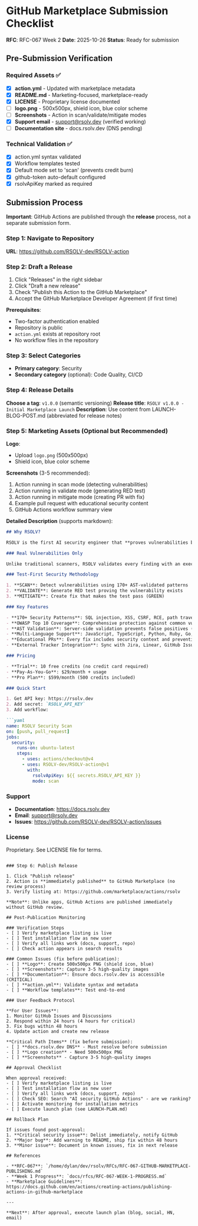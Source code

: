 # GitHub Marketplace Submission Checklist

**RFC**: RFC-067 Week 2
**Date**: 2025-10-26
**Status**: Ready for submission

## Pre-Submission Verification

### Required Assets ✅
- [x] **action.yml** - Updated with marketplace metadata
- [x] **README.md** - Marketing-focused, marketplace-ready
- [x] **LICENSE** - Proprietary license documented
- [ ] **logo.png** - 500x500px, shield icon, blue color scheme
- [ ] **Screenshots** - Action in scan/validate/mitigate modes
- [x] **Support email** - support@rsolv.dev (verified working)
- [ ] **Documentation site** - docs.rsolv.dev (DNS pending)

### Technical Validation ✅
- [x] action.yml syntax validated
- [x] Workflow templates tested
- [x] Default mode set to 'scan' (prevents credit burn)
- [x] github-token auto-default configured
- [x] rsolvApiKey marked as required

## Submission Process

**Important**: GitHub Actions are published through the **release** process, not a separate submission form.

### Step 1: Navigate to Repository
**URL**: https://github.com/RSOLV-dev/RSOLV-action

### Step 2: Draft a Release
1. Click "Releases" in the right sidebar
2. Click "Draft a new release"
3. Check "Publish this Action to the GitHub Marketplace"
4. Accept the GitHub Marketplace Developer Agreement (if first time)

**Prerequisites**:
- Two-factor authentication enabled
- Repository is public
- `action.yml` exists at repository root
- No workflow files in the repository

### Step 3: Select Categories
- **Primary category**: Security
- **Secondary category** (optional): Code Quality, CI/CD

### Step 4: Release Details

**Choose a tag**: `v1.0.0` (semantic versioning)
**Release title**: `RSOLV v1.0.0 - Initial Marketplace Launch`
**Description**: Use content from LAUNCH-BLOG-POST.md (abbreviated for release notes)

### Step 5: Marketing Assets (Optional but Recommended)

**Logo**:
- Upload `logo.png` (500x500px)
- Shield icon, blue color scheme

**Screenshots** (3-5 recommended):
1. Action running in scan mode (detecting vulnerabilities)
2. Action running in validate mode (generating RED test)
3. Action running in mitigate mode (creating PR with fix)
4. Example pull request with educational security content
5. GitHub Actions workflow summary view

**Detailed Description** (supports markdown):
```markdown
## Why RSOLV?

RSOLV is the first AI security engineer that **proves vulnerabilities before fixing them** using executable test cases. No more false positives. No more wasted time reviewing AI-generated patches that don't address real issues.

### Real Vulnerabilities Only

Unlike traditional scanners, RSOLV validates every finding with an executable RED test before proposing a fix. If it can't demonstrate the vulnerability in a test, it doesn't report it.

### Test-First Security Methodology

1. **SCAN**: Detect vulnerabilities using 170+ AST-validated patterns
2. **VALIDATE**: Generate RED test proving the vulnerability exists
3. **MITIGATE**: Create fix that makes the test pass (GREEN)

### Key Features

- **170+ Security Patterns**: SQL injection, XSS, CSRF, RCE, path traversal, and more
- **OWASP Top 10 Coverage**: Comprehensive protection against common vulnerabilities
- **AST Validation**: Server-side validation prevents false positives (500/hour rate limit)
- **Multi-Language Support**: JavaScript, TypeScript, Python, Ruby, Go, Java
- **Educational PRs**: Every fix includes security context and prevention tips
- **External Tracker Integration**: Sync with Jira, Linear, GitHub Issues

### Pricing

- **Trial**: 10 free credits (no credit card required)
- **Pay-As-You-Go**: $29/month + usage
- **Pro Plan**: $599/month (500 credits included)

### Quick Start

1. Get API key: https://rsolv.dev
2. Add secret: `RSOLV_API_KEY`
3. Add workflow:

```yaml
name: RSOLV Security Scan
on: [push, pull_request]
jobs:
  security:
    runs-on: ubuntu-latest
    steps:
      - uses: actions/checkout@v4
      - uses: RSOLV-dev/RSOLV-action@v1
        with:
          rsolvApiKey: ${{ secrets.RSOLV_API_KEY }}
          mode: scan
```

### Support

- **Documentation**: https://docs.rsolv.dev
- **Email**: support@rsolv.dev
- **Issues**: https://github.com/RSOLV-dev/RSOLV-action/issues

### License

Proprietary. See LICENSE file for terms.
```

### Step 6: Publish Release

1. Click "Publish release"
2. Action is **immediately published** to GitHub Marketplace (no review process)
3. Verify listing at: https://github.com/marketplace/actions/rsolv

**Note**: Unlike apps, GitHub Actions are published immediately without GitHub review.

## Post-Publication Monitoring

### Verification Steps
- [ ] Verify marketplace listing is live
- [ ] Test installation flow as new user
- [ ] Verify all links work (docs, support, repo)
- [ ] Check action appears in search results

### Common Issues (fix before publication):
- [ ] **Logo**: Create 500x500px PNG (shield icon, blue)
- [ ] **Screenshots**: Capture 3-5 high-quality images
- [ ] **Documentation**: Ensure docs.rsolv.dev is accessible (CRITICAL)
- [ ] **action.yml**: Validate syntax and metadata
- [ ] **Workflow templates**: Test end-to-end

### User Feedback Protocol

**For User Issues**:
1. Monitor GitHub Issues and Discussions
2. Respond within 24 hours (4 hours for critical)
3. Fix bugs within 48 hours
4. Update action and create new release

**Critical Path Items** (fix before submission):
- [ ] **docs.rsolv.dev DNS** - Must resolve before submission
- [ ] **Logo creation** - Need 500x500px PNG
- [ ] **Screenshots** - Capture 3-5 high-quality images

## Approval Checklist

When approval received:
- [ ] Verify marketplace listing is live
- [ ] Test installation flow as new user
- [ ] Verify all links work (docs, support, repo)
- [ ] Check SEO: Search "AI security GitHub Actions" - are we ranking?
- [ ] Activate monitoring for installation metrics
- [ ] Execute launch plan (see LAUNCH-PLAN.md)

## Rollback Plan

If issues found post-approval:
1. **Critical security issue**: Delist immediately, notify GitHub
2. **Major bug**: Add warning to README, ship fix within 48 hours
3. **Minor issue**: Document in known issues, fix in next release

## References

- **RFC-067**: `/home/dylan/dev/rsolv/RFCs/RFC-067-GITHUB-MARKETPLACE-PUBLISHING.md`
- **Week 1 Progress**: `docs/rfcs/RFC-067-WEEK-1-PROGRESS.md`
- **Marketplace Guidelines**: https://docs.github.com/en/actions/creating-actions/publishing-actions-in-github-marketplace

---

**Next**: After approval, execute launch plan (blog, social, HN, email)
